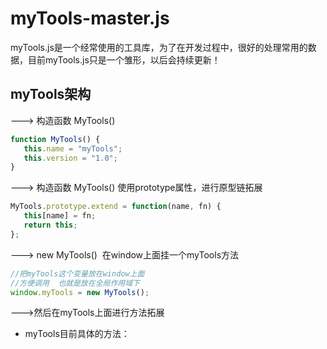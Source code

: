 # myTools-master.js

myTools.js是一个经常使用的工具库，为了在开发过程中，很好的处理常用的数据，目前myTools.js只是一个雏形，以后会持续更新！


## myTools架构
 ---> 构造函数 MyTools() 
 ```js
function MyTools() {
    this.name = "myTools";
    this.version = "1.0";
}
```

---> 构造函数 MyTools() 使用prototype属性，进行原型链拓展
 ```js
MyTools.prototype.extend = function(name, fn) {
    this[name] = fn;
    return this;
};
```

---> new MyTools()  在window上面挂一个myTools方法
 ```js
//把myTools这个变量放在window上面
//方便调用  也就是放在全局作用域下
window.myTools = new MyTools();
```

--->然后在myTools上面进行方法拓展




- myTools目前具体的方法：
